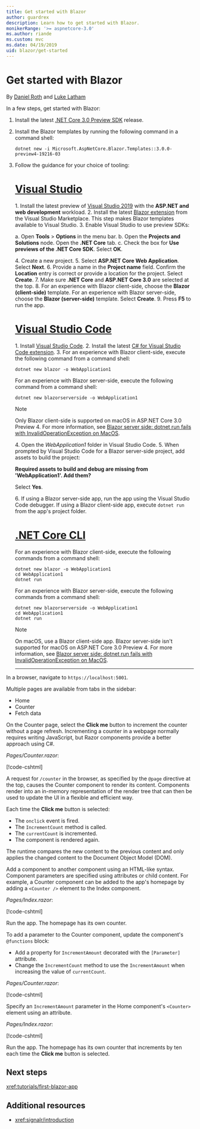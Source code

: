 ```yaml
---
title: Get started with Blazor
author: guardrex
description: Learn how to get started with Blazor.
monikerRange: '>= aspnetcore-3.0'
ms.author: riande
ms.custom: mvc
ms.date: 04/19/2019
uid: blazor/get-started
---
```

# Get started with Blazor

By [Daniel Roth](https://github.com/danroth27) and [Luke Latham](https://github.com/guardrex)

In a few steps, get started with Blazor:

1. Install the latest [.NET Core 3.0 Preview SDK](https://dotnet.microsoft.com/download/dotnet-core/3.0) release.

1. Install the Blazor templates by running the following command in a command shell:

   ```console
   dotnet new -i Microsoft.AspNetCore.Blazor.Templates::3.0.0-preview4-19216-03
   ```

1. Follow the guidance for your choice of tooling:

   # [Visual Studio](#tab/visual-studio)

   1.&nbsp;Install the latest preview of [Visual Studio 2019](https://visualstudio.com/preview) with the **ASP.NET and web development** workload.
   2.&nbsp;Install the latest [Blazor extension](https://go.microsoft.com/fwlink/?linkid=870389) from the Visual Studio Marketplace. This step makes Blazor templates available to Visual Studio.
   3.&nbsp;Enable Visual Studio to use preview SDKs:
   
      a.&nbsp;Open **Tools** > **Options** in the menu bar.
      b.&nbsp;Open the **Projects and Solutions** node. Open the **.NET Core** tab.
      c.&nbsp;Check the box for **Use previews of the .NET Core SDK**. Select **OK**.

   4.&nbsp;Create a new project.
   5.&nbsp;Select **ASP.NET Core Web Application**. Select **Next**.
   6.&nbsp;Provide a name in the **Project name** field. Confirm the **Location** entry is correct or provide a location for the project. Select **Create**.
   7.&nbsp;Make sure **.NET Core** and **ASP.NET Core 3.0** are selected at the top.
   8.&nbsp;For an experience with Blazor client-side, choose the **Blazor (client-side)** template. For an experience with Blazor server-side, choose the **Blazor (server-side)** template. Select **Create**.
   9.&nbsp;Press **F5** to run the app.

   # [Visual Studio Code](#tab/visual-studio-code)
   
   1.&nbsp;Install [Visual Studio Code](https://code.visualstudio.com/).
   2.&nbsp;Install the latest [C# for Visual Studio Code extension](https://marketplace.visualstudio.com/items?itemName=ms-vscode.csharp).
   3.&nbsp;For an experience with Blazor client-side, execute the following command from a command shell:

      ```console
      dotnet new blazor -o WebApplication1
      ```

      For an experience with Blazor server-side, execute the following command from a command shell:

      ```console
      dotnet new blazorserverside -o WebApplication1
      ```

      > [!NOTE]
      > Only Blazor client-side is supported on macOS in ASP.NET Core 3.0 Preview 4. For more information, see [Blazor server side: dotnet run fails with InvalidOperationException on MacOS](https://github.com/aspnet/AspNetCore/issues/9402).

   4.&nbsp;Open the *WebApplication1* folder in Visual Studio Code.
   5.&nbsp;When prompted by Visual Studio Code for a Blazor server-side project, add assets to build the project:

      **Required assets to build and debug are missing from 'WebApplication1'. Add them?**

      Select **Yes**.

   6.&nbsp;If using a Blazor server-side app, run the app using the Visual Studio Code debugger. If using a Blazor client-side app, execute `dotnet run` from the app's project folder.

   <!--

   # [Visual Studio for Mac](#tab/visual-studio-mac)

   1.&nbsp;Install [Visual Studio for Mac](https://visualstudio.microsoft.com/vs/mac/). Switch the [Update channel to Preview](/visualstudio/mac/install-preview).
   2.&nbsp;Select **File** > **New Solution** or **New Project**.
   3.&nbsp;In the sidebar, select **.NET Core** > **App**.
   4.&nbsp;For an experience with Blazor server-side, select the **ASP.NET Core Blazor (server-side)** template. For an experience with Blazor server-side, select the **ASP.NET Core Blazor (client-side)** template. Select **Next**.
   5.&nbsp;The **Target Framework** defaults to **.NET Core 3.0**. Select **Next**.
   6.&nbsp;In the **Project Name** field, enter `WebApplication1`. Select **Create**.
   7.&nbsp;Select **Run** > **Run Without Debugging** to run the app *without the debugger*. Running with the debugger isn't supported at this time.

   -->

   # [.NET Core CLI](#tab/netcore-cli/)

   For an experience with Blazor client-side, execute the following commands from a command shell:

   ```console
   dotnet new blazor -o WebApplication1
   cd WebApplication1
   dotnet run
   ```

   For an experience with Blazor server-side, execute the following commands from a command shell:

   ```console
   dotnet new blazorserverside -o WebApplication1
   cd WebApplication1
   dotnet run
   ```

   > [!NOTE]
   > On macOS, use a Blazor client-side app. Blazor server-side isn't supported for macOS on ASP.NET Core 3.0 Preview 4. For more information, see [Blazor server side: dotnet run fails with InvalidOperationException on MacOS](https://github.com/aspnet/AspNetCore/issues/9402).

   ---

In a browser, navigate to `https://localhost:5001`.

Multiple pages are available from tabs in the sidebar:

* Home
* Counter
* Fetch data

On the Counter page, select the **Click me** button to increment the counter without a page refresh. Incrementing a counter in a webpage normally requires writing JavaScript, but Razor components provide a better approach using C#.

*Pages/Counter.razor*:

[!code-cshtml[](get-started/samples_snapshot/3.x/Counter1.razor)]

A request for `/counter` in the browser, as specified by the `@page` directive at the top, causes the Counter component to render its content. Components render into an in-memory representation of the render tree that can then be used to update the UI in a flexible and efficient way.

Each time the **Click me** button is selected:

* The `onclick` event is fired.
* The `IncrementCount` method is called.
* The `currentCount` is incremented.
* The component is rendered again.

The runtime compares the new content to the previous content and only applies the changed content to the Document Object Model (DOM).

Add a component to another component using an HTML-like syntax. Component parameters are specified using attributes or child content. For example, a Counter component can be added to the app's homepage by adding a `<Counter />` element to the Index component.

*Pages/Index.razor*:

[!code-cshtml[](get-started/samples_snapshot/3.x/Index1.razor?highlight=7)]

Run the app. The homepage has its own counter.

To add a parameter to the Counter component, update the component's `@functions` block:

* Add a property for `IncrementAmount` decorated with the `[Parameter]` attribute.
* Change the `IncrementCount` method to use the `IncrementAmount` when increasing the value of `currentCount`.

*Pages/Counter.razor*:

[!code-cshtml[](get-started/samples_snapshot/3.x/Counter2.razor?highlight=4-5,9)]

Specify an `IncrementAmount` parameter in the Home component's `<Counter>` element using an attribute.

*Pages/Index.razor*:

[!code-cshtml[](get-started/samples_snapshot/3.x/Index2.razor)]

Run the app. The homepage has its own counter that increments by ten each time the **Click me** button is selected.

## Next steps

<xref:tutorials/first-blazor-app>

## Additional resources

* <xref:signalr/introduction>
